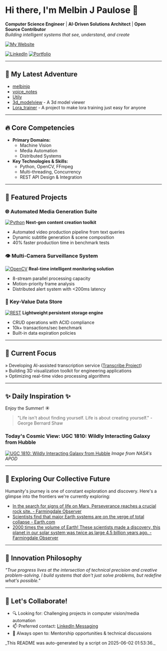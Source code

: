 # Hi there, I'm Melbin J Paulose 👋
**Computer Science Engineer** | **AI-Driven Solutions Architect** | **Open Source Contributor**  
*Building intelligent systems that see, understand, and create*

[![My Website](https://img.shields.io/badge/Website-wecanuseai.com-brightgreen?style=flat)](https://wecanuseai.com)

[![LinkedIn](https://img.shields.io/badge/LinkedIn-Connect%20Professionally-blue?style=flat&logo=linkedin)](https://www.linkedin.com/in/melbinjpaulose)
[![Portfolio](https://img.shields.io/badge/Portfolio-See%20My%20Work-important)](https://melbinjp.github.io/Utily/)

---

## 🚀 My Latest Adventure

<!-- REPO_LIST_START -->
* [melbinjp](https://github.com/melbinjp/melbinjp)
* [voice_notes](https://github.com/melbinjp/voice_notes)
* [Utily](https://github.com/melbinjp/Utily)
* [3d_modelview](https://github.com/melbinjp/3d_modelview) - A 3d model viewer
* [Lora_trainer](https://github.com/melbinjp/Lora_trainer) - A project to make lora training just easy for anyone
<!-- REPO_LIST_END -->

---

## 🔥 Core Competencies

*   **Primary Domains:**
    *   Machine Vision
    *   Media Automation
    *   Distributed Systems
*   **Key Technologies & Skills:**
    *   Python, OpenCV, FFmpeg
    *   Multi-threading, Concurrency
    *   REST API Design & Integration

---

## 🚀 Featured Projects

### 🌐 Automated Media Generation Suite
[![Python](https://img.shields.io/badge/Python-3.8+-yellow?logo=python)](https://github.com/melbinjp/Automated_videogen)
**Next-gen content creation toolkit**  
- Automated video production pipeline from text queries
- Dynamic subtitle generation & scene composition
- 40% faster production time in benchmark tests

### 👁️ Multi-Camera Surveillance System
[![OpenCV](https://img.shields.io/badge/OpenCV-4.5+-green?logo=opencv)](https://github.com/melbinjp/MultiCamSurveillance)
**Real-time intelligent monitoring solution**  
- 8-stream parallel processing capacity
- Motion-priority frame analysis
- Distributed alert system with <200ms latency

### 💾 Key-Value Data Store
[![REST](https://img.shields.io/badge/REST-API-red)](https://github.com/melbinjp/Key_value_datastore)
**Lightweight persistent storage engine**  
- CRUD operations with ACID compliance
- 10k+ transactions/sec benchmark
- Built-in data expiration policies

---

## 📌 Current Focus

» Developing AI-assisted transcription service ([Transcribe Project](https://github.com/melbinjp/Transcribe))  
» Building 3D visualization toolkit for engineering applications  
» Optimizing real-time video processing algorithms

---

## ✨ Daily Inspiration ✨

<!-- INSPIRATION_START -->
Enjoy the Summer! ☀️

> "Life isn't about finding yourself. Life is about creating yourself." - George Bernard Shaw


### Today's Cosmic View: UGC 1810: Wildly Interacting Galaxy from Hubble

[![UGC 1810: Wildly Interacting Galaxy from Hubble](https://apod.nasa.gov/apod/image/2506/Arp273Main_HubblePestana_3079.jpg)](https://apod.nasa.gov/apod/image/2506/Arp273Main_HubblePestana_3079.jpg)
_Image from NASA's APOD_

<!-- INSPIRATION_END -->

---

## 🌌 Exploring Our Collective Future

Humanity's journey is one of constant exploration and discovery. Here's a glimpse into the frontiers we're currently exploring:

<!-- FUTURE_INSIGHTS_START -->
* [In the search for signs of life on Mars, Perseverance reaches a crucial rock site. - Farmingdale Observer](https://farmingdale-observer.com/2025/05/31/in-the-search-for-signs-of-life-on-mars-perseverance-reaches-a-crucial-rock-site/)
* [Scientists find that major Earth systems are on the verge of total collapse - Earth.com](https://www.earth.com/news/major-earth-systems-vital-for-life-on-verge-of-total-collapse-global-warming-climate/)
* [2000 times the volume of Earth! These scientists made a discovery, this planet in our solar system was twice as large 4.5 billion years ago. - Farmingdale Observer](https://farmingdale-observer.com/2025/05/31/2000-times-the-volume-of-earth-these-scientists-made-a-discovery-this-planet-in-our-solar-system-was-twice-as-large-4-5-billion-years-ago/)
<!-- FUTURE_INSIGHTS_END -->

---

## 💬 Innovation Philosophy

*"True progress lives at the intersection of technical precision and creative problem-solving. I build systems that don't just solve problems, but redefine what's possible."*

---

## 🤝 Let's Collaborate!

- 🔍 Looking for: Challenging projects in computer vision/media automation
- 📫 Preferred contact: [LinkedIn Messaging](https://www.linkedin.com/in/melbinjpaulose)
- 🌱 Always open to: Mentorship opportunities & technical discussions

<!-- TIMESTAMP -->_This README was auto-generated by a script on 2025-06-02 01:53:36._<!-- /TIMESTAMP -->
